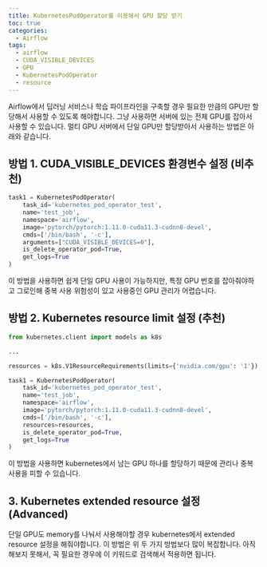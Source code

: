 ```yaml
---
title: KubernetesPodOperator를 이용해서 GPU 할당 받기
toc: true
categories:
  - Airflow
tags:
  - airflow
  - CUDA_VISIBLE_DEVICES
  - GPU
  - KubernetesPodOperator
  - resource
---
```


Airflow에서 딥러닝 서비스나 학습 파이프라인을 구축할 경우 필요한 만큼의 GPU만 할당해서 사용할 수 있도록 해야합니다. 그냥 사용하면 서버에 있는 전체 GPU를 잡아서 사용할 수 있습니다. 멀티 GPU 서버에서 단일 GPU만 할당받아서 사용하는 방법은 아래와 같습니다.

## **방법 1. CUDA_VISIBLE_DEVICES 환경변수 설정 (비추천)**

```python
task1 = KubernetesPodOperator(
    task_id='kubernetes_pod_operator_test',
    name='test_job',
    namespace='airflow',
    image='pytorch/pytorch:1.11.0-cuda11.3-cudnn8-devel',
    cmds=['/bin/bash', '-c'],
    arguments=["CUDA_VISIBLE_DEVICES=0"],
    is_delete_operator_pod=True,
    get_logs=True
)
```

이 방법을 사용하면 쉽게 단일 GPU 사용이 가능하지만, 특정 GPU 번호를 잡아줘야하고 그로인해 중복 사용 위험성이 있고 사용중인 GPU 관리가 어렵습니다.

## **방법 2. Kubernetes resource limit 설정 (추천)**

```python
from kubernetes.client import models as k8s

...

resources = k8s.V1ResourceRequirements(limits={'nvidia.com/gpu': '1'})

task1 = KubernetesPodOperator(
    task_id='kubernetes_pod_operator_test',
    name='test_job',
    namespace='airflow',
    image='pytorch/pytorch:1.11.0-cuda11.3-cudnn8-devel',
    cmds=['/bin/bash', '-c'],
    resources=resources,
    is_delete_operator_pod=True,
    get_logs=True
)
```

이 방법을 사용하면 kubernetes에서 남는 GPU 하나를 할당하기 때문에 관리나 중복 사용을 피할 수 있습니다.

## **3. Kubernetes extended resource 설정 (Advanced)**

단일 GPU도 memory를 나눠서 사용해야할 경우 kubernetes에서 extended resource 설정을 해줘야합니다. 이 방법은 위 두 가지 방법보다 많이 복잡합니다. 아직 해보지 못해서, 꼭 필요한 경우에 이 키워드로 검색해서 적용하면 됩니다.
